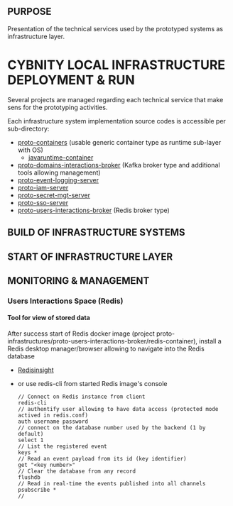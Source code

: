 ## PURPOSE
Presentation of the technical services used by the prototyped systems as infrastructure layer.

# CYBNITY LOCAL INFRASTRUCTURE DEPLOYMENT & RUN
Several projects are managed regarding each technical service that make sens for the prototyping activities.

Each infrastructure system implementation source codes is accessible per sub-directory:
- [proto-containers](proto-containers) (usable generic container type as runtime sub-layer with OS)
  - [javaruntime-container](javaruntime-container)
- [proto-domains-interactions-broker](proto-domains-interactions-broker) (Kafka broker type and additional tools allowing management)
- [proto-event-logging-server](proto-event-logging-server)
- [proto-iam-server](proto-iam-server)
- [proto-secret-mgt-server](proto-secret-mgt-server)
- [proto-sso-server](proto-sso-server)
- [proto-users-interactions-broker](proto-users-interactions-broker) (Redis broker type)

## BUILD OF INFRASTRUCTURE SYSTEMS



## START OF INFRASTRUCTURE LAYER

## MONITORING & MANAGEMENT

### Users Interactions Space (Redis)
#### Tool for view of stored data
After success start of Redis docker image (project proto-infrastructures/proto-users-interactions-broker/redis-container), install a Redis desktop manager/browser allowing to navigate into the Redis database
- [Redisinsight](https://developer.redis.com/explore/redisinsightv2/getting-started/#step-1-download-redisinsight)

- or use redis-cli from started Redis image's console

    ```shell
    // Connect on Redis instance from client
    redis-cli
    // authentify user allowing to have data access (protected mode actived in redis.conf)
    auth username password
    // connect on the database number used by the backend (1 by default)
    select 1
    // List the registered event
    keys *
    // Read an event payload from its id (key identifier)
    get "<key number>"
    // Clear the database from any record
    flushdb
    // Read in real-time the events published into all channels
    psubscribe *
    //
    ```
